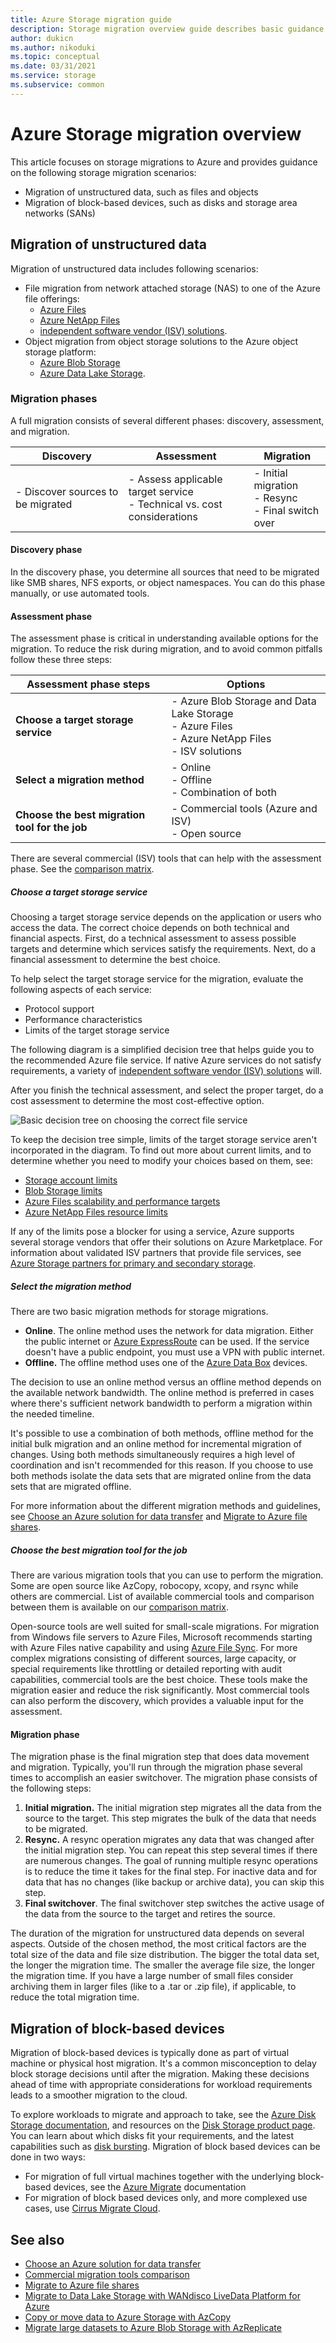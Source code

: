 ```yaml
---
title: Azure Storage migration guide
description: Storage migration overview guide describes basic guidance for storage migration 
author: dukicn
ms.author: nikoduki
ms.topic: conceptual 
ms.date: 03/31/2021
ms.service: storage
ms.subservice: common
---
```


# Azure Storage migration overview

This article focuses on storage migrations to Azure and provides guidance on the following storage migration scenarios:

- Migration of unstructured data, such as files and objects
- Migration of block-based devices, such as disks and storage area networks (SANs)

## Migration of unstructured data

Migration of unstructured data includes following scenarios:

- File migration from network attached storage (NAS) to one of the Azure file offerings:
  - [Azure Files](https://azure.microsoft.com/services/storage/files/)
  - [Azure NetApp Files](https://azure.microsoft.com/services/netapp/)
  - [independent software vendor (ISV) solutions](../solution-integration/validated-partners/primary-secondary-storage/partner-overview.md).
- Object migration from object storage solutions to the Azure object storage platform:
  - [Azure Blob Storage](https://azure.microsoft.com/services/storage/blobs/)
  - [Azure Data Lake Storage](https://azure.microsoft.com/services/storage/data-lake-storage/).

### Migration phases

A full migration consists of several different phases: discovery, assessment, and migration.

| Discovery | Assessment | Migration |
| --------- | ---------- | --------- |
| - Discover sources to be migrated | - Assess applicable target service <br> - Technical vs. cost considerations | - Initial migration <br> - Resync <br> - Final switch over |

#### Discovery phase

In the discovery phase, you determine all sources that need to be migrated like SMB shares, NFS exports, or object namespaces. You can do this phase manually, or use automated tools.

#### Assessment phase

The assessment phase is critical in understanding available options for the migration. To reduce the risk during migration, and to avoid common pitfalls follow these three steps:

| Assessment phase steps                     | Options                                                                          |
|--------------------------------------------|----------------------------------------------------------------------------------|
| **Choose a target storage service**            | - Azure Blob Storage and Data Lake Storage<br>- Azure Files<br>- Azure NetApp Files<br>- ISV solutions |
| **Select a migration method**                  | - Online<br>- Offline<br> - Combination of both                                  |
| **Choose the best migration tool for the job** | - Commercial tools (Azure and ISV)<br> - Open source

There are several commercial (ISV) tools that can help with the assessment phase. See the [comparison matrix](../solution-integration/validated-partners/data-management/migration-tools-comparison.md).

##### Choose a target storage service

Choosing a target storage service depends on the application or users who access the data. The correct choice depends on both technical and financial aspects. First, do a technical assessment to assess possible targets and determine which services satisfy the requirements. Next, do a financial assessment to determine the best choice.

To help select the target storage service for the migration, evaluate the following aspects of each service:

- Protocol support
- Performance characteristics
- Limits of the target storage service

The following diagram is a simplified decision tree that helps guide you to the recommended Azure file service. If native Azure services do not satisfy requirements, a variety of [independent software vendor (ISV) solutions](../solution-integration/validated-partners/primary-secondary-storage/partner-overview.md) will.

After you finish the technical assessment, and select the proper target, do a cost assessment to determine the most cost-effective option.

![Basic decision tree on choosing the correct file service](./media/storage-migration-overview/files-decision-tree.png)

To keep the decision tree simple, limits of the target storage service aren't incorporated in the diagram. To find out more about current limits, and to determine whether you need to modify your choices based on them, see:

- [Storage account limits](../../azure-resource-manager/management/azure-subscription-service-limits.md#azure-storage-limits)
- [Blob Storage limits](../../azure-resource-manager/management/azure-subscription-service-limits.md#azure-blob-storage-limits)
- [Azure Files scalability and performance targets](../files/storage-files-scale-targets.md)
- [Azure NetApp Files resource limits](../../azure-netapp-files/azure-netapp-files-resource-limits.md)

If any of the limits pose a blocker for using a service, Azure supports several storage vendors that offer their solutions on Azure Marketplace. For information about validated ISV partners that provide file services, see [Azure Storage partners for primary and secondary storage](../solution-integration/validated-partners/primary-secondary-storage/partner-overview.md).

##### Select the migration method

There are two basic migration methods for storage migrations.

- **Online**. The online method uses the network for data migration. Either the public internet or [Azure ExpressRoute](../../expressroute/expressroute-introduction.md) can be used. If the service doesn't have a public endpoint, you must use a VPN with public internet.
- **Offline.** The offline method uses one of the [Azure Data Box](https://azure.microsoft.com/services/databox/) devices.

The decision to use an online method versus an offline method depends on the available network bandwidth. The online method is preferred in cases where there's sufficient network bandwidth to perform a migration within the needed timeline.

It's possible to use a combination of both methods, offline method for the initial bulk migration and an online method for incremental migration of changes. Using both methods simultaneously requires a high level of coordination and isn't recommended for this reason. If you choose to use both methods isolate the data sets that are migrated online from the data sets that are migrated offline.

For more information about the different migration methods and guidelines, see [Choose an Azure solution for data transfer](./storage-choose-data-transfer-solution.md) and [Migrate to Azure file shares](../files/storage-files-migration-overview.md).

##### Choose the best migration tool for the job

There are various migration tools that you can use to perform the migration. Some are open source like AzCopy, robocopy, xcopy, and rsync while others are commercial. List of available commercial tools and comparison between them is available on our [comparison matrix](../solution-integration/validated-partners/data-management/migration-tools-comparison.md).

Open-source tools are well suited for small-scale migrations. For migration from Windows file servers to Azure Files, Microsoft recommends starting with Azure Files native capability and using [Azure File Sync](/windows-server/manage/windows-admin-center/azure/azure-file-sync). For more complex migrations consisting of different sources, large capacity, or special requirements like throttling or detailed reporting with audit capabilities, commercial tools are the best choice. These tools make the migration easier and reduce the risk significantly. Most commercial tools can also perform the discovery, which provides a valuable input for the assessment.

#### Migration phase

The migration phase is the final migration step that does data movement and migration. Typically, you'll run through the migration phase several times to accomplish an easier switchover. The migration phase consists of the following steps:

1. **Initial migration.** The initial migration step migrates all the data from the source to the target. This step migrates the bulk of the data that needs to be migrated.
2. **Resync.** A resync operation migrates any data that was changed after the initial migration step. You can repeat this step several times if there are numerous changes. The goal of running multiple resync operations is to reduce the time it takes for the final step. For inactive data and for data that has no changes (like backup or archive data), you can skip this step.
3. **Final switchover**. The final switchover step switches the active usage of the data from the source to the target and retires the source.

The duration of the migration for unstructured data depends on several aspects. Outside of the chosen method, the most critical factors are the total size of the data and file size distribution. The bigger the total data set, the longer the migration time. The smaller the average file size, the longer the migration time. If you have a large number of small files consider archiving them in larger files (like to a .tar or .zip file), if applicable, to reduce the total migration time.

## Migration of block-based devices

Migration of block-based devices is typically done as part of virtual machine or physical host migration. It's a common misconception to delay block storage decisions until after the migration. Making these decisions ahead of time with appropriate considerations for workload requirements leads to a smoother migration to the cloud.

To explore workloads to migrate and approach to take, see the [Azure Disk Storage documentation](../../virtual-machines/disks-types.md), and resources on the [Disk Storage product page](https://azure.microsoft.com/services/storage/disks/#resources). You can learn about which disks fit your requirements, and the latest capabilities such as [disk bursting](../../virtual-machines/disk-bursting.md). Migration of block based devices can be done in two ways:
- For migration of full virtual machines together with the underlying block-based devices, see the [Azure Migrate](../../migrate/index.yml) documentation
- For migration of block based devices only, and more complexed use cases, use [Cirrus Migrate Cloud](../solution-integration/validated-partners/data-management/cirrus-data-migration-guide.md).

## See also

- [Choose an Azure solution for data transfer](./storage-choose-data-transfer-solution.md)
- [Commercial migration tools comparison](../solution-integration/validated-partners/data-management/migration-tools-comparison.md)
- [Migrate to Azure file shares](../files/storage-files-migration-overview.md)
- [Migrate to Data Lake Storage with WANdisco LiveData Platform for Azure](../blobs/migrate-gen2-wandisco-live-data-platform.md)
- [Copy or move data to Azure Storage with AzCopy](./storage-use-azcopy-v10.md)
- [Migrate large datasets to Azure Blob Storage with AzReplicate](/samples/azure/azreplicate/azreplicate/)
